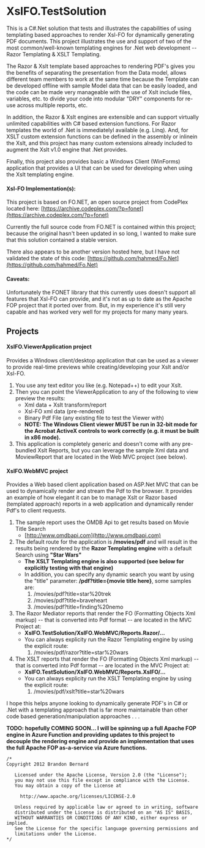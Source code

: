 # XslFO.TestSolution
This is a C#.Net solution that tests and illustrates the capabilities of using templating based approaches to render Xsl-FO for dynamically generating PDF documents. This project illustrates the use and support of two of the most common/well-known templating engines for .Net web development -- Razor Templating & XSLT Templating. 

The Razor & Xslt template based approaches to rendering PDF's gives you the benefits of separating the presentation from the Data model, allows different team members to work at the same time because the Template can be developed offline with sample Model data that can be easily loaded, and the code can be made very manageable with the use of Xslt include files, variables, etc. to divide your code into modular "DRY" components for re-use across multiple reports, etc.

In addition, the Razor & Xslt engines are extensible and can support virtually unlimited capabilities with C# based extension functions. For Razor templates the world of .Net is immediatelyl available (e.g. Linq).  And, for XSLT custom extension functions can be defined in the assembly or inlinein the Xslt, and this project has many custom extensions already included to augment the Xslt v1.0 engine that .Net provides.

Finally, this project also provides basic a Windows Client (WinForms) application that provides a UI that can be used for developing when using the Xslt templating engine.

#### Xsl-FO Implementation(s):
This project is based on FO.NET, an open source project from CodePlex located here:
[https://archive.codeplex.com/?p=fonet](https://archive.codeplex.com/?p=fonet)

Currently the full source code from FO.NET is contained within this project; because the original hasn't been updated in so long, I wanted to make sure that this solution contained a stable version.

There also appears to be another version hosted here, but I have not validated the state of this code:
[https://github.com/hahmed/Fo.Net](https://github.com/hahmed/Fo.Net)

#### Caveats:
Unfortunately the FONET library that this currently uses doesn't support all features that Xsl-FO can provide, and it's not as up to date as the Apache FOP project that it ported over from.  But, in my experience it's still very capable and has worked very well for my projects for many many years.

## Projects
#### XslFO.ViewerApplication project
Provides a Windows client/desktop application that can be used as a viewer to provide real-time previews while creating/developing your Xslt and/or Xsl-FO.
1. You use any text editor you like (e.g. Notepad++) to edit your Xslt.
2. Then you can point the ViewerApplication to any of the following to view preview the results:
	* Xml data + Xslt transform/report
	* Xsl-FO xml data (pre-rendered)
	* Binary Pdf File (any existing file to test the Viewer with)
	* **NOTE: The Windows Client viewer MUST be run in 32-bit mode for the Acrobat ActiveX controls to work correctly (e.g. it must be built in x86 mode).**
3. This application is completely generic and doesn't come with any pre-bundled Xslt Reports, but you can leverage the sample Xml data and MoviewReport that are located in the Web MVC project (see below).

#### XslFO.WebMVC project
Provides a Web based client application based on ASP.Net MVC that can be used to dynamically render and stream the Pdf to the browser.  It provides an example of how elegant it can be to manage Xslt or Razor based (templated approach) reports in a web application and dynamically render Pdf's to client requests.
1. The sample report uses the OMDB Api to get results based on Movie Title Search
	* [http://www.omdbapi.com](http://www.omdbapi.com)
3. The default route for the application is **/movies/pdf** and will result in the results being rendered by the **Razor Templating engine** with a default Search using **"Star Wars"**
    * **The XSLT Templating engine is also supported (see below for explicitly testing with that engine)** 
	* In addition, you can specify any dynamic search you want by using the "title" parameter: **/pdf?title={movie title here}**, some samples are:
		1. /movies/pdf?title=star%20trek 
		2. /movies/pdf?title=braveheart
		3. /movies/pdf?title=finding%20nemo
3. The Razor Mediator reports that render the FO (Formatting Objects Xml markup) -- that is converted into Pdf format -- are located in the MVC Project at:
	* **XslFO.TestSolution/XslFO.WebMVC/Reports.Razor/...**
	* You can always explicity run the Razor Templating engine by using the explicit route:
	    1. /movies/pdf/razor?title=star%20wars
4. The XSLT reports that render the FO  (Formatting Objects Xml markup) -- that is converted into Pdf format -- are located in the MVC Project at:
	* **XslFO.TestSolution/XslFO.WebMVC/Reports.XslFO/...**
	* You can always explicity run the XSLT Templating engine by using the explicit route:
	    1. /movies/pdf/xslt?title=star%20wars

I hope this helps anyone looking to dynamically generate PDF's in C# or .Net with a templating approach that is far more maintainable than other code based generation/manipulation approaches . . .  

**TODO: hopefully COMING SOON... I will be spinning up a full Apache FOP engine in Azure Function and providing updates to this project to decouple the rendering engine and provide an implementation that uses the full Apache FOP as-a-service via Azure functions.**  


```
/*
Copyright 2012 Brandon Bernard

   Licensed under the Apache License, Version 2.0 (the "License");
   you may not use this file except in compliance with the License.
   You may obtain a copy of the License at

	 http://www.apache.org/licenses/LICENSE-2.0

   Unless required by applicable law or agreed to in writing, software
   distributed under the License is distributed on an "AS IS" BASIS,
   WITHOUT WARRANTIES OR CONDITIONS OF ANY KIND, either express or implied.
   See the License for the specific language governing permissions and
   limitations under the License.
*/
```




